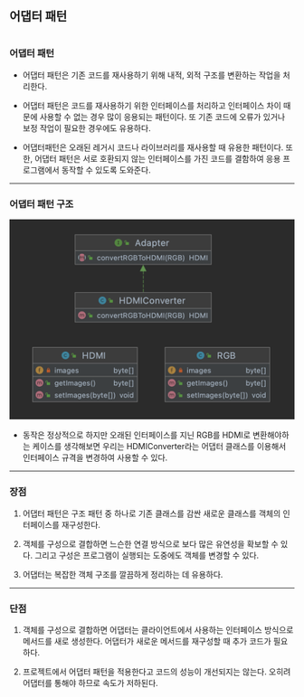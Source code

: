 #
## 어댑터 패턴
#

### 어댑터 패턴

* 어댑터 패턴은 기존 코드를 재사용하기 위해 내적, 외적 구조를 변환하는 작업을 처리한다.

* 어댑터 패턴은 코드를 재사용하기 위한 인터페이스를 처리하고 인터페이스 차이 때문에 사용할 수 없는 경우 많이 응용되는 패턴이다. 또 기존 코드에 오류가 있거나 보정 작업이 필요한 경우에도 유용하다.

* 어댑터패턴은 오래된 레거시 코드나 라이브러리를 재사용할 때 유용한 패턴이다. 또한, 어댑터 패턴은 서로 호환되지 않는 인터페이스를 가진 코드를 결함하여 응용 프로그램에서 동작할 수 있도록 도와준다.
---

### 어댑터 패턴 구조
![Alt text](image.png)

* 동작은 정상적으로 하지만 오래된 인터페이스를 지닌 RGB를 HDMI로 변환해야하는 케이스를 생각해보면
우리는 HDMIConverter라는 어댑터 클래스를 이용해서 인터페이스 규격을 변경하여 사용할 수 있다.
---

### 장점

1. 어댑터 패턴은 구조 패턴 중 하나로 기존 클래스를 감싼 새로운 클래스를 객체의 인터페이스를 재구성한다.

2. 객체를 구성으로 결합하면 느슨한 연결 방식으로 보다 많은 유연성을 확보할 수 있다. 그리고 구성은 프로그램이 실행되는 도중에도 객체를 변경할 수 있다.
3. 어댑터는 복잡한 객체 구조를 깔끔하게 정리하는 데 유용하다.
---

### 단점

1. 객체를 구성으로 결합하면 어댑터는 클라이언트에서 사용하는 인터페이스 방식으로 메서드를 새로 생성한다. 어댑터가 새로운 메서드를 재구성할 때 추가 코드가 필요하다.

2. 프로젝트에서 어댑터 패턴을 적용한다고 코드의 성능이 개선되지는 않는다. 오히려 어댑터를 통해야 하므로 속도가 저하된다.

